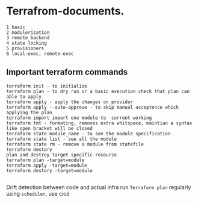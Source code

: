 # Terrafrom-documents.
```
1 basic
2 modulerization 
3 remote backend
4 state locking 
5 provisioners
6 local-exec, remote-exec
```
## Important terraform commands
```
terraform init - to initialize
terraform plan - to dry run or a basic execution check that plan can able to apply
terraform apply - apply the changes on provider 
terraform apply --auto-approve - to skip manual acceptence which applying the plan
terraform import import one module to  current working
terraform fmt - formating, removes extra whitspace, maintian a syntax like open bracket will be closed
terraform state module_name - to see the module specification
terraform state list - see all the module
terraform state rm - remove a module from statefile
terraform destory
plan and destroy target specific resource
terraform plan -target=module
terraform apply -target=module
terraform destory -target=module


```
Drift detection between code and actual infra
run `Terraform plan` regularly using `scheduler`, use cicd






